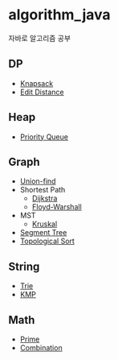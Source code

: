 # algorithm_java  
자바로 알고리즘 공부    
## DP  
 - [Knapsack](https://github.com/kyusch0330/algorithm_java/blob/master/Algorithm/src/dp/Knapsack.java)  
 - [Edit Distance](https://github.com/kyuseop-choi/algorithm_java/blob/master/Algorithm/src/dp/EditDistane.java)  
## Heap 
 - [Priority Queue](https://github.com/kyusch0330/algorithm_java/blob/master/Algorithm/src/heap/Heap.java)  
## Graph  
 - [Union-find](https://github.com/kyusch0330/algorithm_java/blob/master/Algorithm/src/graph/union_find/UnionFind.java)
 - Shortest Path  
   - [Dijkstra](https://github.com/kyusch0330/algorithm_java/blob/master/Algorithm/src/graph/shortest_path/dijkstra/Dijkstra.java)  
   - [Floyd-Warshall](https://github.com/kyusch0330/algorithm_java/blob/master/Algorithm/src/graph/shortest_path/floyd_warshall/FloydWarshall.java)  
 - MST  
   - [Kruskal](https://github.com/kyusch0330/algorithm_java/blob/master/Algorithm/src/graph/mst/kruskal/Kruskal.java)  
 - [Segment Tree](https://github.com/kyusch0330/algorithm_java/blob/master/Algorithm/src/graph/segment_tree/segmentTree.java)  
 - [Topological Sort](https://github.com/kyusch0330/algorithm_java/blob/master/Algorithm/src/graph/topological_sort/TopologicalSort.java)  
## String
 - [Trie](https://github.com/kyusch0330/algorithm_java/blob/master/Algorithm/src/string/trie/Trie.java)  
 - [KMP](https://github.com/kyusch0330/algorithm_java/blob/master/Algorithm/src/string/kmp/KMP.java)  
## Math  
 - [Prime](https://github.com/kyusch0330/algorithm_java/blob/master/Algorithm/src/Math/prime/Eratos.java)  
 - [Combination](https://github.com/kyusch0330/algorithm_java/blob/master/Algorithm/src/Math/combination/Combination.java)    


